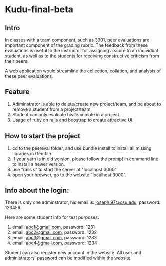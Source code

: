 # Kudu-final-beta
## Intro
In classes with a team component, such as 3901, peer evaluations are important component of the grading rubric. The feedback from these evaluations is useful to the instructor for assigning a score to an individual student, as well as to the students for receiving constructive criticism from their peers.

A web application would streamline the collection, collation, and analysis of these peer evaluations.

## Feature
1. Adiminstrator is able to delete/create new project/team, and be about to remove a student from a project/team.
2. Student can only evaluate his teammate in a project.
3. Usage of ruby on rails and boostrap to create attractive UI.

## How to start the project
1. cd to the peereval folder, and use bundle install to install all missing libraries in Gemfile
2. If your yarn is in old version, please follow the prompt in command line to install a newer version.
3. use "rails s" to start the server at "localhost:3000"
4. open your browser, go to the website "localhost:3000".

## Info about the login: 
There is only one adminstrator, his email is: joseph.97@osu.edu, password: 123456.

Here are some student info for test purposes:
1. email: abc1@gmail.com, password: 1231
2. email: abc2@gmail.com, password: 1232
3. email: abc3@gmail.com, password: 1233
4. email: abc4@gmail.com, password: 1234

Student can also register new account in the website. All user and administrators' password can be modified within the website.


